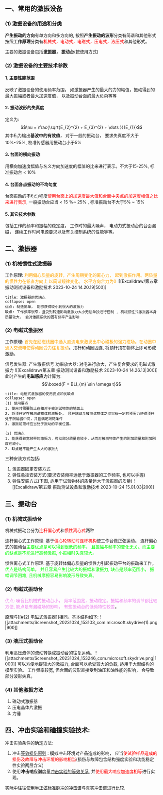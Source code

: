 ## 一、常用的激振设备
### (1) 激振设备的用途和分类
**产生振动的方向**有单方向和多方向的, 按照**产生振动的波形**分类有简谐和其他形式
按照**工作原理**分类有<mark style="background: transparent; color: red">机械式，电动式，电磁式，压电式，液压式</mark>和其他形式。

主要的激振设备包括**激振器， 振动台**(按使用方式)

### (2) 激振设备的主要技术参数
#### 1. 主要性能范围
反映了激振设备的使用频率范围， 如激振器产生的最大的力的幅值，振动得到的最大振幅或者最大加速度值， 以及振动台面的最大负荷等等 
#### 2. 振动波形的失真度
定义为:
$$\nu = \frac{\sqrt{E_{2}^{2} + E_{3}^{2} + \dots  }}{E_{1}}$$
其中$E_{1}$为输出**基波中的有效值**， 对于一般的振动台， 要求失真度不大于10%~25%, 校准传感器用振动台小于5%
#### 3. 台面的横向振动
用横向加速度幅值与名义方向加速度的幅值的比来进行表示。不大于15-25%, 标准振动台 < 10% 
#### 4. 台面各点振动的不均匀度
台面振动的不均匀程度<mark style="background: transparent; color: red">使用台面上的加速度最大值和台面中央点的加速度幅值之比来进行表示</mark>, 一般振动台应当 < 15 %~ 25% ,  标准振动台不大于5% ~ 15% 
#### 5. 其它技术参数
包括工作的频率和振幅的稳定度， 工作时的最大噪声， 电动力式振动台的台面漏磁， 连续工作时间电源要求以及有关控制系统的性能等等。

## 二、激振器
### (1) 机械惯性式激振器
工作原理: <mark style="background: transparent; color: orange">利用偏心质量的旋转，产生周期变化的离心力， 起到激振作用。两质量的惯性力在铅直方向上 以简谐规律变化。 水平方向合力为0</mark>
![[Excalidraw/第五章 振动测试设备和激励技术 2023-10-24 14.20.19|500]]
`````ad-note
title: 激振器的优缺点
collapse: open
优点: 制造简单， 能够获得较小到很大的激振力
缺点: 工作频率很窄，且受到转速影响激振力大小无法单独进行控制 , 机械惯性式激振器本身质量较大， 会对激振系统的固有频率产生影响
`````
### (2) 电磁式激振器
工作原理: <mark style="background: transparent; color: orange">首先在励磁线圈中通入直流电来激发出中心磁极的强力磁场。在动圈中通入交流电使得动圈受力往复振动</mark>。顶杆和动圈固连, 将顶杆顶在物体上即可形成激励。

信号发生器: 产生激振信号
功率放大器: 对电进行放大，产生复合要求的电磁式激振力
![[Excalidraw/第五章 振动测试设备和激励技术 2023-10-24 14.26.13|300]]
此时产生的**电磁感应力**计算为:
$$\boxed{F = BLI_{m} \sin \omega t}$$
`````ad-summary
title: 电磁式激振器的使用要点和优缺点
collapse: open
(1) 使用要点
1. 使用时需要防止在相对于被测试物体的地面上
2. 将顶杆定在被测试物体的激振处， 顶杆端部与被测试物体之间需有一定的预压力使得顶杆处于限幅器中间，并且满足跟随条件
3. 激振前顶杆应当处于振动的平衡位置。 

(2) 优缺点 
1. 能获得较宽频带的激振力，可动部分质量也较小，从而对被测物体产生的附加质量和附加刚度也较小。
2. 缺点是不能产生太大的激振力
`````

三种安装方式包括:
1. 激振器固定安装方式
2. 弹性悬挂安装方式(要求安装频率远低于激振器的工作频率, 也可以手握)
3. 弹性安装方式(下图, 适用于试验物体的质量远大于激振器的质量)
![[Excalidraw/第五章 振动测试设备和激励技术 2023-10-24 15.01.03|200]]
## 三、振动台
### (1) 机械式振动台
机械式振动台分为<mark style="background: transparent; color: red">连杆偏心式</mark>和<mark style="background: transparent; color: red">惯性离心式</mark>两种

连杆偏心式工作原理: 基于<mark style="background: transparent; color: red">偏心轮转动时连杆机构</mark>使工作台做正弦运动。
连杆偏心式的振动台<mark style="background: transparent; color: lime">主要优点是可以得到很低的频率， 且振幅与频率的变化无关。而主要的缺点是不能进行高频激振, 小振幅时失真较大。</mark>

惯性离心式工作原理: 基于旋转体偏心质量的惯性力引起振动平台的振动来工作。
<mark style="background: transparent; color: lime">优点是结构简单， 并且容易产生比较大的振幅和激振力,  缺点是频率范围小， 振幅调节困难, 且机械摩擦容易影响波形导致失真。 </mark>

### (2) 电磁式振动台
<mark style="background: transparent; color: violet">优点: 噪音比机械式振动台小， 频率范围宽，振动稳定。振幅和频率的调节都比较方便, 缺点是有漏磁场的影响， 有些振动台的低频特性较差</mark>。

原理与[[#(2) 电磁式激振器]]相同。基本结构如下:
![[attachments/Screenshot_20231024_153103_com.microsoft.skydrive(1).png|900]]

### (3) 液压式振动台
利用高压液体的流动转换成振动台的往复运动。
![[attachments/Screenshot_20231024_153246_com.microsoft.skydrive.png|1000]]
可以方便地提较大的激振力, 台面可以承受较大的负载, 适用于大型结构的模型实验。
工作频率较宽, 但台面的波形直接受到油压和油性能的影响， 会导致部分波形失真。

### (4) 其他激振方法
1. 磁动式激振器
2. 压电晶体片激振 
3. 力锤 

## 四、冲击实验和碰撞实验技术:
冲击实验条件的确定方法: 
1. 冲击<u>等效损伤原则</u> : 模拟冲击环境对产品造成的影响， 应当<mark style="background: transparent; color: red">使试验样品造成的损伤及故障与冲击环境的影响相当</mark>(损伤与故障包含结构强度实验和功能稳定性实验两层含义)
2. 使用**冲击响应谱**度量<u>冲击实验的等效关系</u>, 并<mark style="background: transparent; color: red">使用最大响应加速度相等</mark>进行实现。 

实际中往往使用<u>半正弦标准脉冲的冲击谱</u>与真实冲击谱进行比较.

